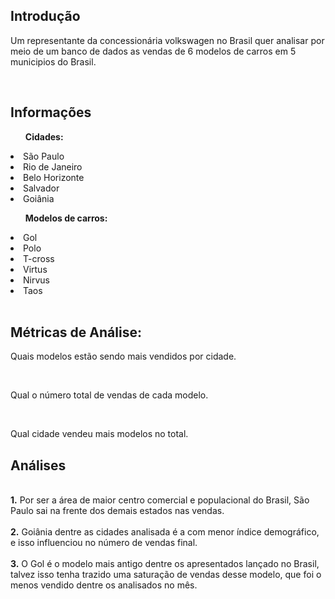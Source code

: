 <h2>Introdução</h2> 
<p>Um representante da concessionária volkswagen no Brasil quer analisar por meio de um banco de dados as vendas de 6 modelos de carros em 5 municipios do Brasil.<p>
<br>

<h2>Informações</h2>
<ul><b>Cidades:</b></ul>
    <li>São Paulo</li>
    <li>Rio de Janeiro</li>
    <li>Belo Horizonte</li> 
    <li>Salvador</li> 
    <li>Goiânia</li>
<ul><b>Modelos de carros:</b></ul>
    <li>Gol</li>
    <li>Polo</li>
    <li>T-cross</li>
    <li>Virtus</li>
    <li>Nirvus</li>
    <li>Taos</li>
<br>

<h2>Métricas de Análise:</h2>
<p>Quais modelos estão sendo mais vendidos por cidade.</p>
<br>
<p>Qual o número total de vendas de cada modelo.</p>
<br>
<p>Qual cidade vendeu mais modelos no total.</p>
<h2>Análises</h2>
<br>
<b>1.</b> Por ser a área de maior centro comercial e populacional do Brasil, São Paulo sai na frente dos demais estados nas vendas.
<br>
<br>
<b>2.</b> Goiânia dentre as cidades analisada é a com menor índice demográfico, e isso influenciou no número de vendas final.
<br>
<br>
<b>3.</b> O Gol é o modelo mais antigo dentre os apresentados lançado no Brasil, talvez isso tenha trazido uma saturação de vendas desse modelo, que foi o menos vendido dentre os analisados no mês.
